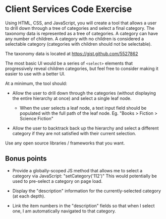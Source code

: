 Client Services Code Exercise
=============================

Using HTML, CSS, and JavaScript, you will create a tool that allows a user to
drill down through a tree of categories and select a final category. The
taxonomy data is represented as a tree of categories. A category can have any
number of children. A category with no children is considered a selectable
category (categories with children should not be selectable).

The taxonomy data is located at https://gist.github.com/5527862

The most basic UI would be a series of `<select>` elements that progressively
reveal children categories, but feel free to consider making it easier to use
with a better UI.

At a minimum, the tool should:

* Allow the user to drill down through the categories (without displaying the
  entire hierarchy at once) and select a single leaf node.
  
  * When the user selects a leaf node, a text input field should be populated
    with the full path of the leaf node. Eg. "Books > Fiction > Science Fiction"

* Allow the user to backtrack back up the hierarchy and select a different
  category if they are not satisfied with their current selection.

Use any open source libraries / frameworks that you want.

Bonus points
------------

* Provide a globally-scoped JS method that allows me to select a category via
  JavaScript: "setCategory('112')" This would potentially be used to pre-select
  a category on page load.

* Display the "description" information for the currently-selected category (at
  each depth).

* Link the item numbers in the "description" fields so that when I select one, I
  am automatically navigated to that category.
